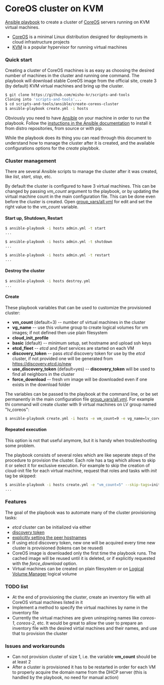 CoreOS cluster on KVM
=====================

[Ansible playbook](http://docs.ansible.com/playbooks.html) to create a cluster of [CoreOS](https://coreos.com) servers running on KVM virtual machines.

* [CoreOS](https://coreos.com) is a minimal Linux distribution designed for deployments in cloud infrastructure projects
* [KVM](http://www.linux-kvm.org) is a popular hypervisor for running virtual machines

### Quick start

Creating a cluster of CoreOS machines is as easy as choosing the desired number of machines in the cluster and running one command. The playbook will download stable CoreOS image from the official site, create 3 (by default) KVM virtual machines and bring up the cluster. 

```bash
$ git clone https://github.com/misho-kr/scripts-and-tools
Cloning into 'scripts-and-tools'...
$ cd scripts-and-tools/ansible/create-coreos-cluster
$ ansible-playbook create.yml -i hosts
```

Obviously you need to have [Ansible](http://docs.ansible.com) on your machine in order to run the playbook. Follow the [instuctions in the Ansible documentation](http://docs.ansible.com/intro_installation.html) to install it from distro repositories, from source or with pip.

While the playbook does its thing you can read through this document to understand how to manage the cluster after it is created, and the available configurations options for the _create_ playbbok.

### Cluster management

There are several Ansible scripts to manage the cluster after it was created, like _list_, _start_, _stop_, etc.

By default the cluster is configured to have 3 virtual machines. This can be changed by passing _vm_count_ argument to the playbook, or by updating the virtual machine count in the main configuration file. This can be done even before the cluster is created. Open [group_vars/all.yml](group_vars/all.yml) for edit and set the right value to the _vm_count_ variable.

#### Start up, Shutdown, Restart 

```bash
$ ansible-playbook -i hosts admin.yml -t start
...

$ ansible-playbook -i hosts admin.yml -t shutdown
...

$ ansible-playbook -i hosts admin.yml -t restart
...

```

#### Destroy the cluster

```bash
$ ansible-playbook -i hosts destroy.yml
...

```

#### Create 

These playbook variables that can be used to customize the provisioned cluster:

* __vm_count__ (default=3) -- number of virtual machines in the cluster
* __vg_name__ -- use this volume group to create logical volumes for vm images; if not defined then use plain filesystem
* __cloud_init_profile__
 * __basic__ (default) -- minimum setup, set hostname and upload ssh keys
 * __etcd_fleet__ -- _etcd_ and _fleet_ services are started on each VM
* __discovery_token__ -- pass _etcd_ discovery token for use by the _etcd_ cluster, if not provided one will be generated from https://discovery.etcd.io/new
* __use_discovery_token__ (default=yes) -- __discovery_token__ will be used to find all neighbors in the cluster
* __force_download__ -- fresh vm image will be downloaded even if one exists in the download folder

The variables can be passed to the playbook at the command line, or be set permanently in the main configuration file [group_vars/all.yml](group_vars/all.yml). For example thi command will create cluster with 9 virtual machines on LV group named "lv_coreos":

```bash
$ ansible-playbook create.yml -i hosts -e vm_count=9 -e vg_name=lv_coreos
```

#### Repeated execution

This option is not that useful anymore, but it is handy when troubleshooting some problem.

The playbook consists of several roles which are like seperate steps of the procedure to provision the cluster. Each role has a tag which allows to skip it or select it for exclusive execution. For example to skip the creation of cloud-init file for each virtual machine, request that roles and tasks with _init_ tag be skipped:

```bash
$ ansible-playbook -i hosts create.yml -e "vm_count=5" --skip-tags=init
...

```

### Features

The goal of the playbook was to automate many of the cluster provisioning tasks:

* _etcd_ cluster can be initialized via either
 * [discovery token](https://coreos.com/docs/cluster-management/setup/cluster-discovery)
 * [explicitly setting the peer hostnames](http://www.chrislunsford.com/blog/2014/08/01/exploring-etcd)
* If using etcd discovery token, new one will be acquired every time new cluster is provisioned (tokens can be reused)
* CoreOS image is downloaded only the first time the playbook runs.  The cached image will be reused until it is deleted, or if explicitly requested with the _force_download_ option.
* Virtual machines can be created on plain filesystem or on [Logical Volume Manager](https://www.sourceware.org/lvm2/) logical volume

### TODO list

* At the end of provisioning the cluster, create an inventory file with all CoreOS virtual machines listed in it
* Implement a method to specify the virtual machines by name in the inventory file
* Currently the virtual machines are given uninspiring names like _coreos-1_, _coreos-2_, etc. It would be great to allow the user to prepare an inventory file with the desired virtial machines and their names, and use that to provision the cluster

### Issues and workarounds

* Can not provision cluster of size 1, i.e. the variable __vm_count__ should be at least 2
* After a cluster is provisioned it has to be restarted in order for each VM to properly acquire the domain name from the DHCP server (this is handled by the playbook, no need for manual action)
